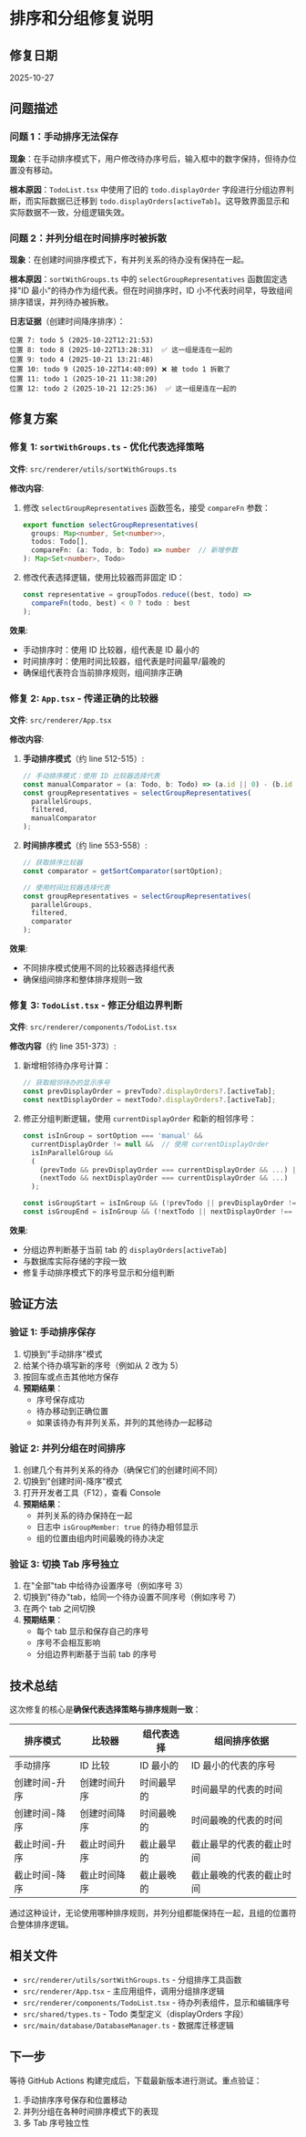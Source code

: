 # 排序和分组修复说明

## 修复日期
2025-10-27

## 问题描述

### 问题 1：手动排序无法保存
**现象**：在手动排序模式下，用户修改待办序号后，输入框中的数字保持，但待办位置没有移动。

**根本原因**：`TodoList.tsx` 中使用了旧的 `todo.displayOrder` 字段进行分组边界判断，而实际数据已迁移到 `todo.displayOrders[activeTab]`。这导致界面显示和实际数据不一致，分组逻辑失效。

### 问题 2：并列分组在时间排序时被拆散
**现象**：在创建时间排序模式下，有并列关系的待办没有保持在一起。

**根本原因**：`sortWithGroups.ts` 中的 `selectGroupRepresentatives` 函数固定选择"ID 最小"的待办作为组代表。但在时间排序时，ID 小不代表时间早，导致组间排序错误，并列待办被拆散。

**日志证据**（创建时间降序排序）：
```
位置 7: todo 5 (2025-10-22T12:21:53)
位置 8: todo 8 (2025-10-22T13:28:31)  ✅ 这一组是连在一起的
位置 9: todo 4 (2025-10-21 13:21:48)
位置 10: todo 9 (2025-10-22T14:40:09) ❌ 被 todo 1 拆散了
位置 11: todo 1 (2025-10-21 11:38:20)
位置 12: todo 2 (2025-10-21 12:25:36)  ✅ 这一组是连在一起的
```

## 修复方案

### 修复 1: `sortWithGroups.ts` - 优化代表选择策略

**文件**: `src/renderer/utils/sortWithGroups.ts`

**修改内容**:
1. 修改 `selectGroupRepresentatives` 函数签名，接受 `compareFn` 参数：
   ```typescript
   export function selectGroupRepresentatives(
     groups: Map<number, Set<number>>,
     todos: Todo[],
     compareFn: (a: Todo, b: Todo) => number  // 新增参数
   ): Map<Set<number>, Todo>
   ```

2. 修改代表选择逻辑，使用比较器而非固定 ID：
   ```typescript
   const representative = groupTodos.reduce((best, todo) =>
     compareFn(todo, best) < 0 ? todo : best
   );
   ```

**效果**: 
- 手动排序时：使用 ID 比较器，组代表是 ID 最小的
- 时间排序时：使用时间比较器，组代表是时间最早/最晚的
- 确保组代表符合当前排序规则，组间排序正确

### 修复 2: `App.tsx` - 传递正确的比较器

**文件**: `src/renderer/App.tsx`

**修改内容**:

1. **手动排序模式**（约 line 512-515）:
   ```typescript
   // 手动排序模式：使用 ID 比较器选择代表
   const manualComparator = (a: Todo, b: Todo) => (a.id || 0) - (b.id || 0);
   const groupRepresentatives = selectGroupRepresentatives(
     parallelGroups, 
     filtered, 
     manualComparator
   );
   ```

2. **时间排序模式**（约 line 553-558）:
   ```typescript
   // 获取排序比较器
   const comparator = getSortComparator(sortOption);
   
   // 使用时间比较器选择代表
   const groupRepresentatives = selectGroupRepresentatives(
     parallelGroups, 
     filtered, 
     comparator
   );
   ```

**效果**: 
- 不同排序模式使用不同的比较器选择组代表
- 确保组间排序和整体排序规则一致

### 修复 3: `TodoList.tsx` - 修正分组边界判断

**文件**: `src/renderer/components/TodoList.tsx`

**修改内容**（约 line 351-373）:

1. 新增相邻待办序号计算：
   ```typescript
   // 获取相邻待办的显示序号
   const prevDisplayOrder = prevTodo?.displayOrders?.[activeTab];
   const nextDisplayOrder = nextTodo?.displayOrders?.[activeTab];
   ```

2. 修正分组判断逻辑，使用 `currentDisplayOrder` 和新的相邻序号：
   ```typescript
   const isInGroup = sortOption === 'manual' && 
     currentDisplayOrder != null &&  // 使用 currentDisplayOrder
     isInParallelGroup &&
     (
       (prevTodo && prevDisplayOrder === currentDisplayOrder && ...) ||
       (nextTodo && nextDisplayOrder === currentDisplayOrder && ...)
     );
   
   const isGroupStart = isInGroup && (!prevTodo || prevDisplayOrder !== currentDisplayOrder || ...);
   const isGroupEnd = isInGroup && (!nextTodo || nextDisplayOrder !== currentDisplayOrder || ...);
   ```

**效果**: 
- 分组边界判断基于当前 tab 的 `displayOrders[activeTab]`
- 与数据库实际存储的字段一致
- 修复手动排序模式下的序号显示和分组判断

## 验证方法

### 验证 1: 手动排序保存
1. 切换到"手动排序"模式
2. 给某个待办填写新的序号（例如从 2 改为 5）
3. 按回车或点击其他地方保存
4. **预期结果**：
   - 序号保存成功
   - 待办移动到正确位置
   - 如果该待办有并列关系，并列的其他待办一起移动

### 验证 2: 并列分组在时间排序
1. 创建几个有并列关系的待办（确保它们的创建时间不同）
2. 切换到"创建时间-降序"模式
3. 打开开发者工具（F12），查看 Console
4. **预期结果**：
   - 并列关系的待办保持在一起
   - 日志中 `isGroupMember: true` 的待办相邻显示
   - 组的位置由组内时间最晚的待办决定

### 验证 3: 切换 Tab 序号独立
1. 在"全部"tab 中给待办设置序号（例如序号 3）
2. 切换到"待办"tab，给同一个待办设置不同序号（例如序号 7）
3. 在两个 tab 之间切换
4. **预期结果**：
   - 每个 tab 显示和保存自己的序号
   - 序号不会相互影响
   - 分组边界判断基于当前 tab 的序号

## 技术总结

这次修复的核心是**确保代表选择策略与排序规则一致**：

| 排序模式 | 比较器 | 组代表选择 | 组间排序依据 |
|---------|--------|-----------|------------|
| 手动排序 | ID 比较 | ID 最小的 | ID 最小的代表的序号 |
| 创建时间-升序 | 创建时间升序 | 时间最早的 | 时间最早的代表的时间 |
| 创建时间-降序 | 创建时间降序 | 时间最晚的 | 时间最晚的代表的时间 |
| 截止时间-升序 | 截止时间升序 | 截止最早的 | 截止最早的代表的截止时间 |
| 截止时间-降序 | 截止时间降序 | 截止最晚的 | 截止最晚的代表的截止时间 |

通过这种设计，无论使用哪种排序规则，并列分组都能保持在一起，且组的位置符合整体排序逻辑。

## 相关文件

- `src/renderer/utils/sortWithGroups.ts` - 分组排序工具函数
- `src/renderer/App.tsx` - 主应用组件，调用分组排序逻辑
- `src/renderer/components/TodoList.tsx` - 待办列表组件，显示和编辑序号
- `src/shared/types.ts` - Todo 类型定义（displayOrders 字段）
- `src/main/database/DatabaseManager.ts` - 数据库迁移逻辑

## 下一步

等待 GitHub Actions 构建完成后，下载最新版本进行测试。重点验证：
1. 手动排序序号保存和位置移动
2. 并列分组在各种时间排序模式下的表现
3. 多 Tab 序号独立性


